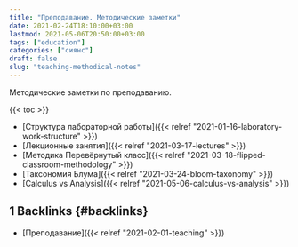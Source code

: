```yaml
---
title: "Преподавание. Методические заметки"
date: 2021-02-24T18:10:00+03:00
lastmod: 2021-05-06T20:50:00+03:00
tags: ["education"]
categories: ["сиянс"]
draft: false
slug: "teaching-methodical-notes"
---
```


Методические заметки по преподаванию.

<!--more-->

{{< toc >}}

-   [Структура лабораторной работы]({{< relref "2021-01-16-laboratory-work-structure" >}})
-   [Лекционные занятия]({{< relref "2021-03-17-lectures" >}})
-   [Методика Перевёрнутый класс]({{< relref "2021-03-18-flipped-classroom-methodology" >}})
-   [Таксономия Блума]({{< relref "2021-03-24-bloom-taxonomy" >}})
-   [Calculus vs Analysis]({{< relref "2021-05-06-calculus-vs-analysis" >}})


## <span class="section-num">1</span> Backlinks {#backlinks}

-   [Преподавание]({{< relref "2021-02-01-teaching" >}})
